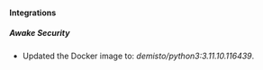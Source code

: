 
#### Integrations

##### Awake Security
- Updated the Docker image to: *demisto/python3:3.11.10.116439*.



